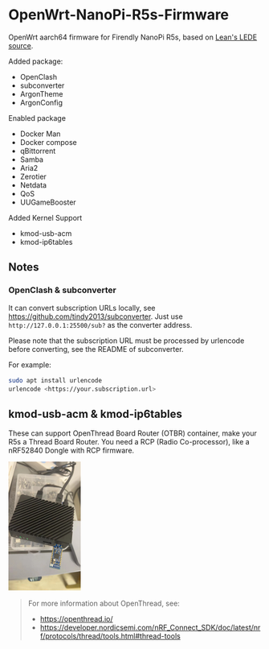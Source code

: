 # OpenWrt-NanoPi-R5s-Firmware
OpenWrt aarch64 firmware for Firendly NanoPi R5s,  based on [Lean's LEDE source](https://github.com/coolsnowwolf/lede).

Added package:
- OpenClash
- subconverter 
- ArgonTheme
- ArgonConfig

Enabled package
- Docker Man
- Docker compose
- qBittorrent
- Samba
- Aria2
- Zerotier
- Netdata 
- QoS
- UUGameBooster

Added Kernel Support
- kmod-usb-acm
- kmod-ip6tables


## Notes

### OpenClash & subconverter

It can convert subscription URLs locally, see https://github.com/tindy2013/subconverter. Just use `http://127.0.0.1:25500/sub?` as the converter address.

Please note that the subscription URL must be processed by urlencode before converting, see the README of subconverter.

For example:

```bash
sudo apt install urlencode
urlencode <https://your.subscription.url>
```

## kmod-usb-acm & kmod-ip6tables

These can support OpenThread Board Router (OTBR) container, make your R5s a Thread Board Router. You need a RCP (Radio Co-processor), like a nRF52840 Dongle with RCP firmware.

<img src="https://raw.githubusercontent.com/Jayant-Tang/OpenWrt-NanoPi-R5s-Firmware/master/picture/BoardRouter.jpg" alt="Board Router" style="zoom: 25%;" />

>  For more information about OpenThread, see:
>
> - https://openthread.io/ 
> - https://developer.nordicsemi.com/nRF_Connect_SDK/doc/latest/nrf/protocols/thread/tools.html#thread-tools



